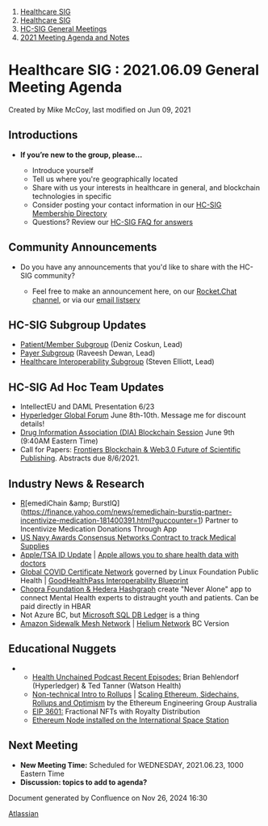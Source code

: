 1. [Healthcare SIG](index.html)
2. [Healthcare SIG](Healthcare-SIG_20545573.html)
3. [HC-SIG General Meetings](HC-SIG-General-Meetings_20545763.html)
4. [2021 Meeting Agenda and Notes](2021-Meeting-Agenda-and-Notes_20556147.html)

# Healthcare SIG : 2021.06.09 General Meeting Agenda

Created by Mike McCoy, last modified on Jun 09, 2021

## **Introductions**

- **If you’re new to the group, please…**
  
  - Introduce yourself
  - Tell us where you're geographically located
  - Share with us your interests in healthcare in general, and blockchain technologies in specific
  - Consider posting your contact information in our [HC-SIG Membership Directory](https://lf-hyperledger.atlassian.net/wiki/display/HCSIG/Membership+Directory)
  - Questions? Review our [HC-SIG FAQ for answers](https://lf-hyperledger.atlassian.net/wiki/display/HCSIG/HC-SIG+FAQ)

## **Community Announcements**

- Do you have any announcements that you'd like to share with the HC-SIG community?
  
  - Feel free to make an announcement here, on our [Rocket.Chat channel](https://chat.hyperledger.org/channel/healthcare-sig), or via our [email listserv](https://lists.hyperledger.org/g/healthcare-sig)

## **HC-SIG Subgroup Updates**

- [Patient/Member Subgroup](https://lf-hyperledger.atlassian.net/wiki/display/HCSIG/HC-SIG+-+Patient+Subgroup) (Deniz Coskun, Lead)
- [Payer Subgroup](https://lf-hyperledger.atlassian.net/wiki/display/HCSIG/HC-SIG+-+Payer+Subgroup) (Raveesh Dewan, Lead)
- [Healthcare Interoperability Subgroup](https://lf-hyperledger.atlassian.net/wiki/display/HCSIG/HC-SIG+-+Healthcare+Interoperability+Subgroup) (Steven Elliott, Lead)

## **HC-SIG Ad Hoc Team Updates**

- IntellectEU and DAML Presentation 6/23
- [Hyperledger Global Forum](https://events.linuxfoundation.org/hyperledger-global-forum/) June 8th-10th. Message me for discount details!
- [Drug Information Association (DIA) Blockchain Session](https://www.diaglobal.org/en/conference-listing/meetings/2021/06/future-of-evidence-and-smart-health-conference/agenda/09/blockchain?ref=Blockchain) June 9th (9:40AM Eastern Time)
- Call for Papers: [Frontiers Blockchain &amp; Web3.0 Future of Scientific Publishing](https://www.frontiersin.org/research-topics/22906/blockchain-and-the-web30-future-of-scientific-publishing). Abstracts due 8/6/2021.

## **Industry News &amp; Research**

- [R](https://www.zdnet.com/article/microsoft-is-shutting-down-its-azure-blockchain-service/#:~:text=%29%20%7C%20Topic%3A%20Blockchain-,Microsoft%20is%20shutting%20down%20its,Service%20on%20September%2010%2C%202021.&text=In%20late%20January%202016%2C%20Microsoft,Blockchain%20technology%20from%20virtual%20machines.)[emediChain &amp; BurstIQ](https://finance.yahoo.com/news/remedichain-burstiq-partner-incentivize-medication-181400391.html?guccounter=1) Partner to Incentivize Medication Donations Through App
- [US Navy Awards Consensus Networks Contract to track Medical Supplies](https://www.prnewswire.com/news-releases/us-navy-awards-consensus-networks-1-5m-contract-for-blockchain-enabled-logistics-tool-healthnet-301293957.html)
- [Apple/TSA ID Update](https://www.yahoo.com/now/americans-could-soon-fly-using-175827299.html?guccounter=1&guce_referrer=aHR0cHM6Ly9kdWNrZHVja2dvLmNvbS8&guce_referrer_sig=AQAAADpCmNm88ng4zvwq9x87DOm87dxjn1796vgOvUvhwXs2aSa0DoqS5m5Lz9_YDrE1pmhz05rZQj2-VSfAvC8Ma6LzmPI29J0K6CjLeStSoUw88TtDDHcgvnXjWFbYoiM5kR1OTImWpue7NXogLvZ_MOQeQmoMIbr_553eevrmiCtc) | [Apple allows you to share health data with doctors](https://www.statnews.com/2021/06/07/apple-health-data-sharing-wwdc/)
- [Global COVID Certificate Network](https://www.prnewswire.com/news-releases/linux-foundation-public-health-creates-the-global-covid-certificate-network-gccn-301307874.html) governed by Linux Foundation Public Health | [GoodHealthPass Interoperability Blueprint](https://www.goodhealthpass.org/)
- [Chopra Foundation &amp; Hedera Hashgraph](https://hedera.com/users/chopra) create "Never Alone" app to connect Mental Health experts to distraught youth and patients. Can be paid directly in HBAR
- Not Azure BC, but [Microsoft SQL DB Ledger](https://docs.microsoft.com/en-us/azure/azure-sql/database/ledger-overview) is a thing
- [Amazon Sidewalk Mesh Network](https://arstechnica.com/gadgets/2021/05/amazon-devices-will-soon-automatically-share-your-internet-with-neighbors/) | [Helium Network](https://www.helium.com/) BC Version

## **Educational Nuggets**

- - [Health Unchained Podcast Recent Episodes:](https://healthunchained.org/episodes) Brian Behlendorf (Hyperledger) &amp; Ted Tanner (Watson Health)
  - [Non-technical Intro to Rollups](https://www.mechanism.capital/rollups-introduction/) | [Scaling Ethereum, Sidechains, Rollups and Optimism](https://www.youtube.com/watch?v=Ohi6R7m5BWk) by the Ethereum Engineering Group Australia
  - [EIP 3601:](https://github.com/ethereum/EIPs/issues/3601) Fractional NFTs with Royalty Distribution
  - [Ethereum Node installed on the International Space Station](https://medium.com/blogspacechain/spacechain-empowers-customers-with-highly-secure-on-orbit-ethereum-multisignature-transaction-f9d2035cf834)

## **Next Meeting**

- **New Meeting Time:** Scheduled for WEDNESDAY, 2021.06.23, 1000 Eastern Time
- **Discussion: topics to add to agenda?**

Document generated by Confluence on Nov 26, 2024 16:30

[Atlassian](http://www.atlassian.com/)
